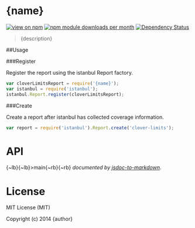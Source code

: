 # {name}
[![view on npm](http://img.shields.io/npm/v/{name}.svg)](https://www.npmjs.org/package/{name})
[![npm module downloads per month](http://img.shields.io/npm/dm/{name}.svg)](https://www.npmjs.org/package/{name})
[![Dependency Status](https://david-dm.org/Cellarise/{name}.svg)](https://david-dm.org/Cellarise/{name})

> {description}


##Usage 

###Register

Register the report using the istanbul Report factory.

```js
var cloverLimitsReport = require('{name}');
var istanbul = require('istanbul');
istanbul.Report.register(cloverLimitsReport);
```

###Create

Create a report after istanbul has collected coverage information.

```js
var report = require('istanbul').Report.create('clover-limits');
```


# API
{~lb}{~lb}>main{~rb}{~rb}
*documented by [jsdoc-to-markdown](https://github.com/75lb/jsdoc-to-markdown)*.


# License

MIT License (MIT)

Copyright (c) 2014 {author}